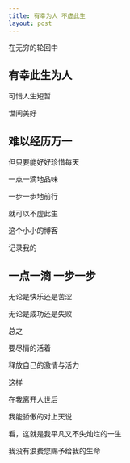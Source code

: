 ```yaml
---
title: 有幸为人 不虚此生
layout: post
---
```


在无穷的轮回中

## 有幸此生为人

可惜人生短暂

世间美好

## 难以经历万一

但只要能好好珍惜每天

一点一滴地品味

一步一步地前行

就可以不虚此生


这个小小的博客

记录我的

## 一点一滴 一步一步

无论是快乐还是苦涩

无论是成功还是失败

总之

要尽情的活着

释放自己的激情与活力


这样

在我离开人世后

我能骄傲的对上天说

看，这就是我平凡又不失灿烂的一生

我没有浪费您赐予给我的生命

